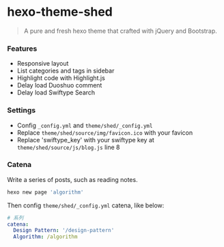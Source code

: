 # hexo-theme-shed
>A pure and fresh hexo theme that crafted with jQuery and Bootstrap.

### Features
* Responsive layout
* List categories and tags in sidebar
* Highlight code with Highlight.js
* Delay load Duoshuo comment
* Delay load Swiftype Search

### Settings
* Config `_config.yml` and `theme/shed/_config.yml`
* Replace `theme/shed/source/img/favicon.ico` with your favicon
* Replace 'swiftype_key' with your swiftype key at `theme/shed/source/js/blog.js` line 8

### Catena
Write a series of posts, such as reading notes.

```bash
hexo new page 'algorithm'
```

Then config `theme/shed/_config.yml` catena, like below:

```yaml
# 系列
catena:
  Design Pattern: '/design-pattern'
  Algorithm: /algorithm
```
